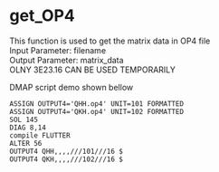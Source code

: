 # get_OP4
This function is used to get the matrix data in OP4 file  
Input Parameter: filename  
Output Parameter: matrix_data  
OLNY 3E23.16 CAN BE USED TEMPORARILY  

DMAP script demo shown bellow  
 ```
ASSIGN OUTPUT4='QHH.op4' UNIT=101 FORMATTED  
ASSIGN OUTPUT4='QKH.op4' UNIT=102 FORMATTED  
SOL 145  
DIAG 8,14  
compile FLUTTER  
ALTER 56  
OUTPUT4 QHH,,,,///101///16 $  
OUTPUT4 QKH,,,,///102///16 $  
 ```

